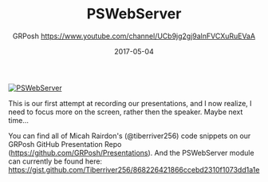 ﻿---
title: PSWebServer
date: 2017-05-04
tags: Grand Rapids, Michigan, English, UserGroup, GRPosh
author: GRPosh https://www.youtube.com/channel/UCb9jg2gj9alnFVCXuRuEVaA
---

[![PSWebServer](https://i4.ytimg.com/vi/gGpvCuY5AW0/hqdefault.jpg "PSWebServer")](https://www.youtube.com/watch?v=gGpvCuY5AW0)

This is our first attempt at recording our presentations, and I now realize, I need to focus more on the screen, rather then the speaker.  Maybe next time...

You can find all of Micah Rairdon's (@tiberriver256) code snippets on our GRPosh GitHub Presentation Repo (https://github.com/GRPosh/Presentations).  And the PSWebServer module can currently be found here: https://gist.github.com/Tiberriver256/868226421866ccebd2310f1073dd1a1e
